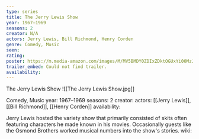 ```yaml
---
type: series
title: The Jerry Lewis Show
year: 1967–1969
seasons: 2
creator: N/A
actors: Jerry Lewis, Bill Richmond, Henry Corden
genre: Comedy, Music
seen:
rating: 
poster: https://m.media-amazon.com/images/M/MV5BMDY0ZDIxZDktOGUxYi00MzJjLWE1Y2ItYTljMGU4YzU3YmY1XkEyXkFqcGdeQXVyMjcyMDU4NA@@._V1_SX300.jpg
trailer_embed: Could not find trailer.
availability:
---
```

The Jerry Lewis Show
![[The Jerry Lewis Show.jpg]]

Comedy, Music
year: 1967–1969
seasons: 2
creator: 
actors: [[Jerry Lewis]], [[Bill Richmond]], [[Henry Corden]]
availability:

Jerry Lewis hosted the variety show that primarily consisted of skits often featuring characters he made known in his movies. Occasionally guests like the Osmond Brothers worked musical numbers into the show's stories.
wiki: 


